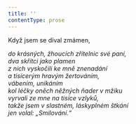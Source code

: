 ```yaml
---
title: ''
contentType: prose
---
```


<section>

Když jsem se díval zmámen,

_do krásných, žhoucích zřítelnic své paní,  
dva skřítci jako plamen  
z nich vyskočili ke mně znenadání  
a tisícerým hravým žertováním,  
vábením, unikáním  
kol léčky oněch něžných ňader v mžiku  
vyrvali ze mne na tisíce vzlyků,  
takže jsem v slastném, láskyplném štkání  
jen volal: „Smilování.“_

</section>
